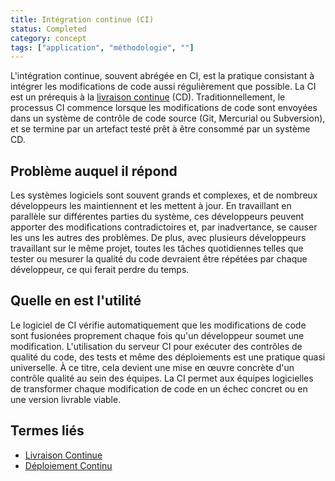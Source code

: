 ```yaml
---
title: Intégration continue (CI)
status: Completed 
category: concept
tags: ["application", "méthodologie", ""]
---
```


L'intégration continue, souvent abrégée en CI, est la pratique consistant à intégrer les modifications de code aussi régulièrement que possible.
La CI est un prérequis à la [livraison continue](/fr/continuous-delivery/) (CD).
Traditionnellement, le processus CI commence lorsque les modifications de code sont envoyées dans un système de contrôle de code source (Git, Mercurial ou Subversion),
et se termine par un artefact testé prêt à être consommé par un système CD.

## Problème auquel il répond

Les systèmes logiciels sont souvent grands et complexes, et de nombreux développeurs les maintiennent et les mettent à jour.
En travaillant en parallèle sur différentes parties du système,
ces développeurs peuvent apporter des modifications contradictoires et, par inadvertance, se causer les uns les autres des problèmes.
De plus, avec plusieurs développeurs travaillant sur le même projet,
toutes les tâches quotidiennes telles que tester ou mesurer la qualité du code devraient être répétées par chaque développeur, ce qui ferait perdre du temps.

## Quelle en est l'utilité

Le logiciel de CI vérifie automatiquement que les modifications de code sont fusionées proprement chaque fois qu'un développeur soumet une modification.
L'utilisation du serveur CI pour exécuter des contrôles de qualité du code, des tests et même des déploiements est une pratique quasi universelle.
À ce titre, cela devient une mise en œuvre concrète d'un contrôle qualité au sein des équipes.
La CI permet aux équipes logicielles de transformer chaque modification de code en un échec concret ou en une version livrable viable.

## Termes liés

* [Livraison Continue](/fr/continuous-delivery/)
* [Déploiement Continu](/fr/continuous-deployment/)
